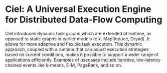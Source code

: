# Ciel: A Universal Execution Engine for Distributed Data-Flow Computing
Ciel introduces dynamic task graphs which are extended at runtime, as opposed to static graphs in earlier models (e.x. MapReduce, Dryad). It allows for more adaptive and flexible task execution. This dynamic approach, coupled with a runtime that can adjust execution strategies based on current conditions, makes it possible to support a wider range of applications efficiently. Examples of usecases include iterative, low-latency chained events like k-means, E-M, PageRank, and so on. 

